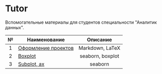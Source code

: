# Tutor
Вспомогательные материалы для студентов специальности "Аналитик данных".

|№|Наименование|Описание|
|:-----:|-----|:-----:|
|1|[Оформление проектов](https://github.com/nikitinatanya/tutor/tree/main/Оформление%20проектов) | Markdown, LaTeX
|2|[Boxplot](https://github.com/nikitinatanya/tutor/tree/main/Визуализация) | seaborn, boxplot
|3|[Subplot, ax](https://github.com/nikitinatanya/tutor/blob/main/Визуализация/histplot.ipynb)|seaborn
